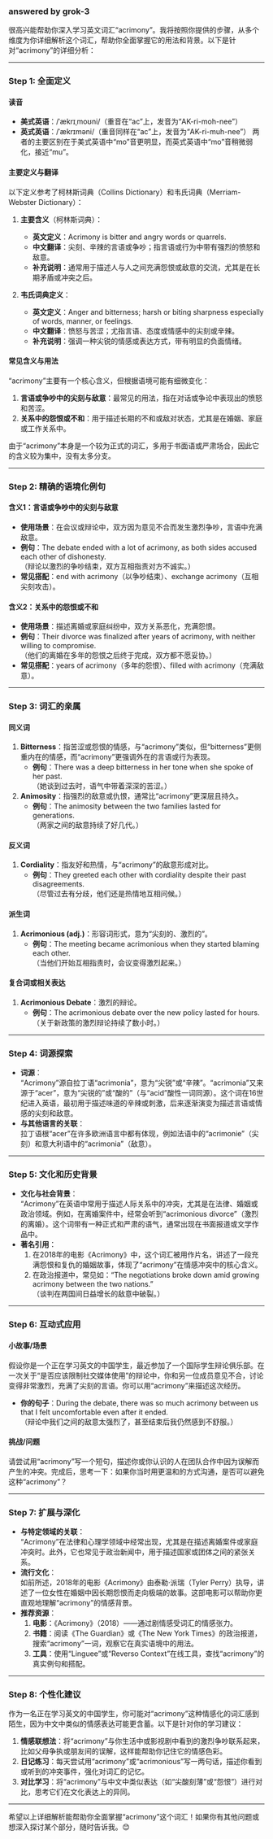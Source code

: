 ### answered by grok-3
很高兴能帮助你深入学习英文词汇“acrimony”。我将按照你提供的步骤，从多个维度为你详细解析这个词汇，帮助你全面掌握它的用法和背景。以下是针对“acrimony”的详细分析：

---

### **Step 1: 全面定义**

#### **读音**
- **美式英语**：/ˈækrɪˌmoʊni/（重音在“ac”上，发音为“AK-ri-moh-nee”）
- **英式英语**：/ˈækrɪməni/（重音同样在“ac”上，发音为“AK-ri-muh-nee”）
两者的主要区别在于美式英语中“mo”音更明显，而英式英语中“mo”音稍微弱化，接近“mu”。

#### **主要定义与翻译**
以下定义参考了柯林斯词典（Collins Dictionary）和韦氏词典（Merriam-Webster Dictionary）：
1. **主要含义**（柯林斯词典）：
   - **英文定义**：Acrimony is bitter and angry words or quarrels.
   - **中文翻译**：尖刻、辛辣的言语或争吵；指言语或行为中带有强烈的愤怒和敌意。
   - **补充说明**：通常用于描述人与人之间充满怨恨或敌意的交流，尤其是在长期矛盾或冲突之后。

2. **韦氏词典定义**：
   - **英文定义**：Anger and bitterness; harsh or biting sharpness especially of words, manner, or feelings.
   - **中文翻译**：愤怒与苦涩；尤指言语、态度或情感中的尖刻或辛辣。
   - **补充说明**：强调一种尖锐的情感或表达方式，带有明显的负面情绪。

#### **常见含义与用法**
“acrimony”主要有一个核心含义，但根据语境可能有细微变化：
1. **言语或争吵中的尖刻与敌意**：最常见的用法，指在对话或争论中表现出的愤怒和苦涩。
2. **关系中的怨恨或不和**：用于描述长期的不和或敌对状态，尤其是在婚姻、家庭或工作关系中。

由于“acrimony”本身是一个较为正式的词汇，多用于书面语或严肃场合，因此它的含义较为集中，没有太多分支。

---

### **Step 2: 精确的语境化例句**

#### **含义1：言语或争吵中的尖刻与敌意**
- **使用场景**：在会议或辩论中，双方因为意见不合而发生激烈争吵，言语中充满敌意。
- **例句**：The debate ended with a lot of acrimony, as both sides accused each other of dishonesty.  
  （辩论以激烈的争吵结束，双方互相指责对方不诚实。）
- **常见搭配**：end with acrimony（以争吵结束）、exchange acrimony（互相尖刻攻击）。

#### **含义2：关系中的怨恨或不和**
- **使用场景**：描述离婚或家庭纠纷中，双方关系恶化，充满怨恨。
- **例句**：Their divorce was finalized after years of acrimony, with neither willing to compromise.  
  （他们的离婚在多年的怨恨之后终于完成，双方都不愿妥协。）
- **常见搭配**：years of acrimony（多年的怨恨）、filled with acrimony（充满敌意）。

---

### **Step 3: 词汇的亲属**

#### **同义词**
1. **Bitterness**：指苦涩或怨恨的情感，与“acrimony”类似，但“bitterness”更侧重内在的情感，而“acrimony”更强调外在的言语或行为表现。
   - **例句**：There was a deep bitterness in her tone when she spoke of her past.  
     （她谈到过去时，语气中带着深深的苦涩。）
2. **Animosity**：指强烈的敌意或仇恨，通常比“acrimony”更深层且持久。
   - **例句**：The animosity between the two families lasted for generations.  
     （两家之间的敌意持续了好几代。）

#### **反义词**
1. **Cordiality**：指友好和热情，与“acrimony”的敌意形成对比。
   - **例句**：They greeted each other with cordiality despite their past disagreements.  
     （尽管过去有分歧，他们还是热情地互相问候。）

#### **派生词**
1. **Acrimonious (adj.)**：形容词形式，意为“尖刻的、激烈的”。
   - **例句**：The meeting became acrimonious when they started blaming each other.  
     （当他们开始互相指责时，会议变得激烈起来。）

#### **复合词或相关表达**
1. **Acrimonious Debate**：激烈的辩论。
   - **例句**：The acrimonious debate over the new policy lasted for hours.  
     （关于新政策的激烈辩论持续了数小时。）

---

### **Step 4: 词源探索**

- **词源**：  
  “Acrimony”源自拉丁语“acrimonia”，意为“尖锐”或“辛辣”。“acrimonia”又来源于“acer”，意为“尖锐的”或“酸的”（与“acid”酸性一词同源）。这个词在16世纪进入英语，最初用于描述味道的辛辣或刺激，后来逐渐演变为描述言语或情感的尖刻和敌意。
- **与其他语言的关联**：  
  拉丁语根“acer”在许多欧洲语言中都有体现，例如法语中的“acrimonie”（尖刻）和意大利语中的“acrimonia”（敌意）。

---

### **Step 5: 文化和历史背景**

- **文化与社会背景**：  
  “Acrimony”在英语中常用于描述人际关系中的冲突，尤其是在法律、婚姻或政治领域。例如，在离婚案件中，经常会听到“acrimonious divorce”（激烈的离婚）。这个词带有一种正式和严肃的语气，通常出现在书面报道或文学作品中。
- **著名引用**：  
  1. 在2018年的电影《Acrimony》中，这个词汇被用作片名，讲述了一段充满怨恨和复仇的婚姻故事，体现了“acrimony”在情感冲突中的核心含义。
  2. 在政治报道中，常见如：“The negotiations broke down amid growing acrimony between the two nations.”  
     （谈判在两国间日益增长的敌意中破裂。）

---

### **Step 6: 互动式应用**

#### **小故事/场景**
假设你是一个正在学习英文的中国学生，最近参加了一个国际学生辩论俱乐部。在一次关于“是否应该限制社交媒体使用”的辩论中，你和另一位成员意见不合，讨论变得非常激烈，充满了尖刻的言语。你可以用“acrimony”来描述这次经历。

- **你的句子**：During the debate, there was so much acrimony between us that I felt uncomfortable even after it ended.  
  （辩论中我们之间的敌意太强烈了，甚至结束后我仍然感到不舒服。）

#### **挑战/问题**
请尝试用“acrimony”写一个短句，描述你或你认识的人在团队合作中因为误解而产生的冲突。完成后，思考一下：如果你当时用更温和的方式沟通，是否可以避免这种“acrimony”？

---

### **Step 7: 扩展与深化**

- **与特定领域的关联**：  
  “Acrimony”在法律和心理学领域中经常出现，尤其是在描述离婚案件或家庭冲突时。此外，它也常见于政治新闻中，用于描述国家或团体之间的紧张关系。
- **流行文化**：  
  如前所述，2018年的电影《Acrimony》由泰勒·派瑞（Tyler Perry）执导，讲述了一位女性在婚姻中因长期怨恨而走向极端的故事。这部电影可以帮助你更直观地理解“acrimony”的情感背景。
- **推荐资源**：  
  1. **电影**：《Acrimony》（2018）——通过剧情感受词汇的情感张力。
  2. **书籍**：阅读《The Guardian》或《The New York Times》的政治报道，搜索“acrimony”一词，观察它在真实语境中的用法。
  3. **工具**：使用“Linguee”或“Reverso Context”在线工具，查找“acrimony”的真实例句和搭配。

---

### **Step 8: 个性化建议**

作为一名正在学习英文的中国学生，你可能对“acrimony”这种情感化的词汇感到陌生，因为中文中类似的情感表达可能更含蓄。以下是针对你的学习建议：
1. **情感联想法**：将“acrimony”与你生活中或影视剧中看到的激烈争吵联系起来，比如父母争执或朋友间的误解，这样能帮助你记住它的情感色彩。
2. **日记练习**：每天尝试用“acrimony”或“acrimonious”写一两句话，描述你看到或听到的冲突事件，强化对词汇的记忆。
3. **对比学习**：将“acrimony”与中文中类似表达（如“尖酸刻薄”或“怨恨”）进行对比，思考它们在文化表达上的异同。

---

希望以上详细解析能帮助你全面掌握“acrimony”这个词汇！如果你有其他问题或想深入探讨某个部分，随时告诉我。😊